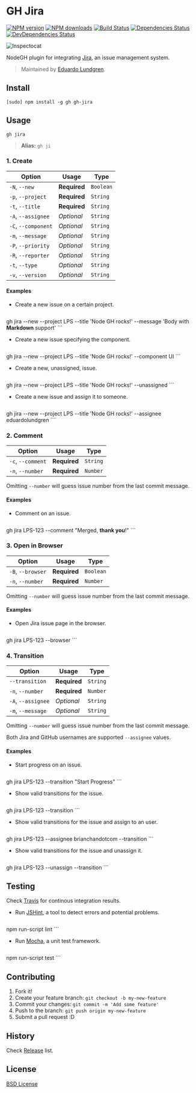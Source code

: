 # GH Jira

[![NPM version](http://img.shields.io/npm/v/gh-jira.svg?style=flat)](http://npmjs.org/gh-jira)
[![NPM downloads](http://img.shields.io/npm/dm/gh-jira.svg?style=flat)](http://npmjs.org/gh-jira)
[![Build Status](http://img.shields.io/travis/node-gh/gh-jira/master.svg?style=flat)](https://travis-ci.org/node-gh/gh-jira)
[![Dependencies Status](http://img.shields.io/david/node-gh/gh-jira.svg?style=flat)](https://david-dm.org/node-gh/gh-jira)
[![DevDependencies Status](http://img.shields.io/david/dev/node-gh/gh-jira.svg?style=flat)](https://david-dm.org/node-gh/gh-jira#info=devDependencies)

![Inspectocat](https://cloud.githubusercontent.com/assets/398893/3528241/5cca20fc-078d-11e4-80fc-a68f2c8f205e.png)

NodeGH plugin for integrating [Jira](https://www.atlassian.com/software/jira), an issue management system.

> Maintained by [Eduardo Lundgren](https://github.com/eduardolundgren).

## Install

```
[sudo] npm install -g gh gh-jira
```

## Usage

```
gh jira
```

> **Alias:** `gh ji`

### 1. Create

Option             | Usage        | Type
---                | ---          | ---
`-N`, `--new`      | **Required** | `Boolean`
`-p`, `--project`  | **Required** | `String`
`-t`, `--title`    | **Required** | `String`
`-A`, `--assignee` | *Optional*   | `String`
`-C`, `--component`| *Optional*   | `String`
`-m`, `--message`  | *Optional*   | `String`
`-P`, `--priority` | *Optional*   | `String`
`-R`, `--reporter` | *Optional*   | `String`
`-t`, `--type`     | *Optional*   | `String`
`-v`, `--version`  | *Optional*   | `String`

#### Examples

* Create a new issue on a certain project.

    ```
gh jira --new --project LPS --title 'Node GH rocks!' --message 'Body with **Markdown** support'
    ```

* Create a new issue specifying the component.

    ```
gh jira --new --project LPS --title 'Node GH rocks!' --component UI
    ```

* Create a new, unassigned, issue.
    ```
gh jira --new --project LPS --title 'Node GH rocks!' --unassigned
    ```


* Create a new issue and assign it to someone.

    ```
gh jira --new --project LPS --title 'Node GH rocks!' --assignee eduardolundgren
    ```

### 2. Comment

Option           | Usage        | Type
---              | ---          | ---
`-c`, `--comment`| **Required** | `String`
`-n`, `--number` | **Required** | `Number`

Omitting `--number` will guess issue number from the last commit message.

#### Examples

* Comment on an issue.

    ```
gh jira LPS-123 --comment "Merged, **thank you**!"
    ```

### 3. Open in Browser

Option                 | Usage        | Type
---                    | ---          | ---
`-B`, `--browser`      | **Required** | `Boolean`
`-n`, `--number`       | **Required** | `Number`

Omitting `--number` will guess issue number from the last commit message.

#### Examples

* Open Jira issue page in the browser.

    ```
gh jira LPS-123 --browser
    ```

### 4. Transition

Option             | Usage        | Type
---                | ---          | ---
`--transition`     | **Required** | `String`
`-n`, `--number`   | **Required** | `Number`
`-A`, `--assignee` | *Optional*   | `String`
`-m`, `--message`  | *Optional*   | `String`

Omitting `--number` will guess issue number from the last commit message.

Both Jira and GitHub usernames are supported `--assignee` values.

#### Examples

* Start progress on an issue.

    ```
gh jira LPS-123 --transition "Start Progress"
    ```

* Show valid transitions for the issue.

    ```
gh jira LPS-123 --transition
    ```

* Show valid transitions for the issue and assign to an user.

    ```
gh jira LPS-123 --assignee brianchandotcom --transition
    ```

* Show valid transitions for the issue and unassign it.

    ```
gh jira LPS-123 --unassign --transition
    ```

## Testing

Check [Travis](https://travis-ci.org/node-gh/gh-jira) for continous integration results.

* Run [JSHint](http://www.jshint.com/), a tool to detect errors and potential problems.

    ```
npm run-script lint
    ```

* Run [Mocha](http://visionmedia.github.io/mocha/), a unit test framework.

    ```
npm run-script test
    ```

## Contributing

1. Fork it!
2. Create your feature branch: `git checkout -b my-new-feature`
3. Commit your changes: `git commit -m 'Add some feature'`
4. Push to the branch: `git push origin my-new-feature`
5. Submit a pull request :D

## History

Check [Release](https://github.com/node-gh/gh-jira/releases) list.

## License

[BSD License](https://github.com/node-gh/gh/blob/master/LICENSE.md)
